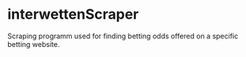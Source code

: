 # interwettenScraper
Scraping programm used for finding betting odds offered on a specific betting website.
